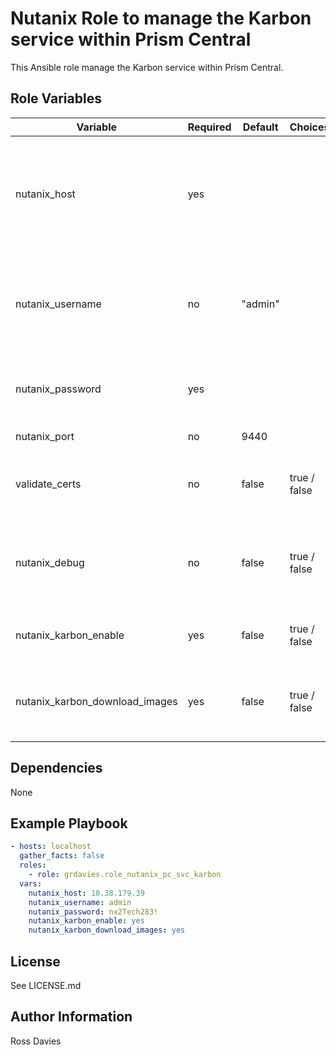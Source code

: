 # Nutanix Role to manage the Karbon service within Prism Central

This Ansible role manage the Karbon service within Prism Central.

## Role Variables

| Variable                                          | Required | Default | Choices                   | Comments                                                                                               |
|---------------------------------------------------|----------|---------|---------------------------|--------------------------------------------------------------------------------------------------------|
| nutanix_host                                      | yes      |         |                           | The IP address or FQDN for the Prism Centra) where you want to enable the service.                     |
| nutanix_username                                  | no       | "admin" |                           | A valid username with appropriate rights to access the Nutanix API.                                    |
| nutanix_password                                  | yes      |         |                           | A valid password for the supplied username.                                                            |
| nutanix_port                                      | no       | 9440    |                           | The Prism TCP port                                                                                     |
| validate_certs                                    | no       | false   | true / false              | Whether to check if Prism UI certificates are valid.                                                   |
| nutanix_debug                                     | no       | false   | true / false              | Whether to output variable contents for debugging purposes.                                            |
| nutanix_karbon_enable                             | yes      | false   | true / false              | Set to 'true' to enable Karbon.                                                                        |
| nutanix_karbon_download_images                    | yes      | false   | true / false              | Set to 'true' to download the Karbon OS image(s).                                                      |

## Dependencies

None

## Example Playbook

```YAML
- hosts: localhost
  gather_facts: false
  roles:
    - role: grdavies.role_nutanix_pc_svc_karbon
  vars:
    nutanix_host: 10.38.179.39
    nutanix_username: admin
    nutanix_password: nx2Tech283!
    nutanix_karbon_enable: yes
    nutanix_karbon_download_images: yes
```

## License

See LICENSE.md

## Author Information

Ross Davies
